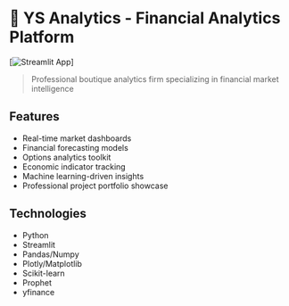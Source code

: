 
# 🚀 YS Analytics - Financial Analytics Platform

  [![Streamlit App](https://ys-analytics-4yaygtnc8ae6ryootpxhxs.streamlit.app/)]

> Professional boutique analytics firm specializing in financial market intelligence

## Features
- Real-time market dashboards
- Financial forecasting models
- Options analytics toolkit
- Economic indicator tracking
- Machine learning-driven insights
- Professional project portfolio showcase

## Technologies
- Python
- Streamlit
- Pandas/Numpy
- Plotly/Matplotlib
- Scikit-learn
- Prophet
- yfinance


